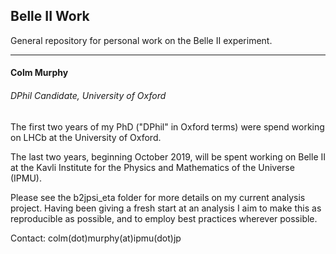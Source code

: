 Belle II Work
---

General repository for personal work on the Belle II experiment.

------
#### Colm Murphy
###### DPhil Candidate, University of Oxford

The first two years of my PhD ("DPhil" in Oxford terms) were spend working on LHCb
at the University of Oxford. 

The last two years, beginning October 2019, will be spent working on Belle II at
the Kavli Institute for the Physics and Mathematics of the Universe (IPMU).

Please see the b2jpsi_eta folder for more details on my current analysis project.
Having been giving a fresh start at an analysis I aim to make this as reproducible as 
possible, and to employ best practices wherever possible.

Contact: colm(dot)murphy(at)ipmu(dot)jp
